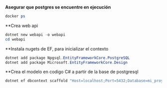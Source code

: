 
**Asegurar que postgres se encuentre en ejecución**
```powershell
docker ps
```

**Crea web api
```powershell
dotnet new webapi -o webapi
cd webapi
```

**Instala nugets de EF, para inicializar el contexto
```powershell
dotnet add package Npgsql.EntityFrameworkCore.PostgreSQL
dotnet add package Microsoft.EntityFrameworkCore.Design
```

**Crea el modelo en codigo C# a partir de la base de postgresql
```powershell
dotnet ef dbcontext scaffold "Host=localhost;Port=5432;Database=mi_proyecto;Username=postgres;Password=contraseña" Npgsql.EntityFrameworkCore.PostgreSQL --output-dir Models
```